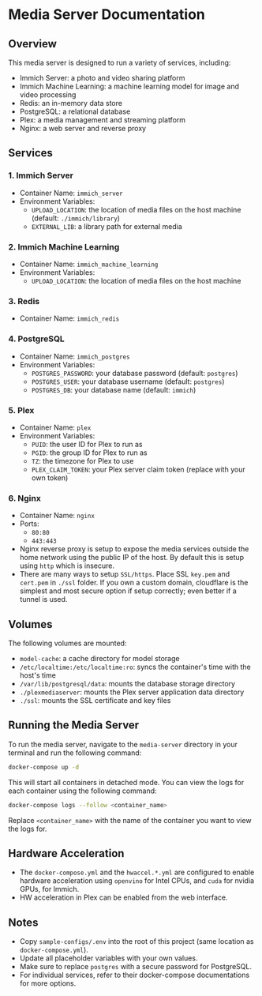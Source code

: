 # Media Server Documentation

## Overview

This media server is designed to run a variety of services, including:
- Immich Server: a photo and video sharing platform
- Immich Machine Learning: a machine learning model for image and video processing
- Redis: an in-memory data store
- PostgreSQL: a relational database
- Plex: a media management and streaming platform
- Nginx: a web server and reverse proxy

## Services

### 1. Immich Server

* Container Name: `immich_server`
* Environment Variables:
	+ `UPLOAD_LOCATION`: the location of media files on the host machine (default: `./immich/library`)
	+ `EXTERNAL_LIB`: a library path for external media

### 2. Immich Machine Learning

* Container Name: `immich_machine_learning`
* Environment Variables:
	+ `UPLOAD_LOCATION`: the location of media files on the host machine

### 3. Redis

* Container Name: `immich_redis`

### 4. PostgreSQL

* Container Name: `immich_postgres`
* Environment Variables:
	+ `POSTGRES_PASSWORD`: your database password (default: `postgres`)
	+ `POSTGRES_USER`: your database username (default: `postgres`)
	+ `POSTGRES_DB`: your database name (default: `immich`)

### 5. Plex

* Container Name: `plex`
* Environment Variables:
	+ `PUID`: the user ID for Plex to run as
	+ `PGID`: the group ID for Plex to run as
	+ `TZ`: the timezone for Plex to use
	+ `PLEX_CLAIM_TOKEN`: your Plex server claim token (replace with your own token)

### 6. Nginx

* Container Name: `nginx`
* Ports:
	+ `80:80`
	+ `443:443`
* Nginx reverse proxy is setup to expose the media services outside the home network using the public IP of the host. By default this is setup using `http` which is insecure.
* There are many ways to setup `SSL/https`. Place SSL `key.pem` and `cert.pem` in `./ssl` folder. If you own a custom domain, cloudflare is the simplest and most secure option if setup correctly; even better if a tunnel is used.

## Volumes

The following volumes are mounted:

* `model-cache`: a cache directory for model storage
* `/etc/localtime:/etc/localtime:ro`: syncs the container's time with the host's time
* `/var/lib/postgresql/data`: mounts the database storage directory
* `./plexmediaserver`: mounts the Plex server application data directory
* `./ssl`: mounts the SSL certificate and key files

## Running the Media Server

To run the media server, navigate to the `media-server` directory in your terminal and run the following command:

```bash
docker-compose up -d
```

This will start all containers in detached mode. You can view the logs for each container using the following command:

```bash
docker-compose logs --follow <container_name>
```

Replace `<container_name>` with the name of the container you want to view the logs for.

## Hardware Acceleration

- The `docker-compose.yml` and the `hwaccel.*.yml` are configured to enable hardware acceleration using `openvino` for Intel CPUs, and `cuda` for nvidia GPUs, for Immich.
- HW acceleration in Plex can be enabled from the web interface.

## Notes

* Copy `sample-configs/.env` into the root of this project (same location as `docker-compose.yml`).
* Update all placeholder variables with your own values.
* Make sure to replace `postgres` with a secure password for PostgreSQL.
* For individual services, refer to their docker-compose documentations for more options.
